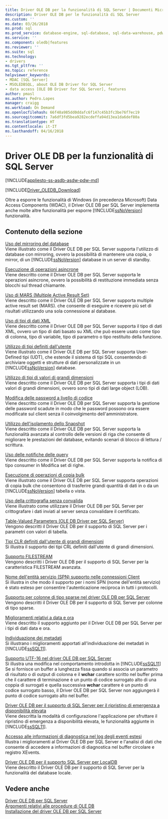 ```yaml
---
title: Driver OLE DB per la funzionalità di SQL Server | Documenti Microsoft
description: Driver OLE DB per le funzionalità di SQL Server
ms.custom: ''
ms.date: 03/26/2018
ms.prod: sql
ms.prod_service: database-engine, sql-database, sql-data-warehouse, pdw
ms.service: ''
ms.component: oledb|features
ms.reviewer: ''
ms.suite: sql
ms.technology:
- drivers
ms.tgt_pltfrm: ''
ms.topic: reference
helpviewer_keywords:
- MDAC [SQL Server]
- MSOLEDBSQL, about OLE DB Driver for SQL Server
- data access [OLE DB Driver for SQL Server], features
author: pmasl
ms.author: Pedro.Lopes
manager: craigg
ms.workload: On Demand
ms.openlocfilehash: 66f48a985dd0ddafc6f147c45b3fc3be76f7ec19
ms.sourcegitcommit: 7a6df3fd5bea9282ecdeffa94d13ea1da6def80a
ms.translationtype: HT
ms.contentlocale: it-IT
ms.lasthandoff: 04/16/2018
---
```

# <a name="ole-db-driver-for-sql-server-features"></a>Driver OLE DB per la funzionalità di SQL Server
[!INCLUDE[appliesto-ss-asdb-asdw-pdw-md](../../../includes/appliesto-ss-asdb-asdw-pdw-md.md)]

[!INCLUDE[Driver_OLEDB_Download](../../../includes/driver_oledb_download.md)]

  Oltre a esporre le funzionalità di Windows (in precedenza Microsoft) Data Access Components (WDAC), il Driver OLE DB per SQL Server implementa anche molte altre funzionalità per esporre [!INCLUDE[ssNoVersion](../../../includes/ssnoversion-md.md)] funzionalità.  
  
## <a name="in-this-section"></a>Contenuto della sezione    
 [Uso del mirroring del database](../../oledb/features/using-database-mirroring.md)  
 Viene illustrato come il Driver OLE DB per SQL Server supporta l'utilizzo di database con mirroring, ovvero la possibilità di mantenere una copia, o mirror, di un [!INCLUDE[ssNoVersion](../../../includes/ssnoversion-md.md)] database in un server di standby.  
  
 [Esecuzione di operazioni asincrone](../../oledb/features/performing-asynchronous-operations.md)  
 Viene descritto come il Driver OLE DB per SQL Server supporta le operazioni asincrone, ovvero la possibilità di restituzione immediata senza blocchi sul thread chiamante.  
  
 [Uso di MARS &#40;Multiple Active Result Set&#41;](../../oledb/features/using-multiple-active-result-sets-mars.md)  
 Viene descritto come il Driver OLE DB per SQL Server supporta multiple active result set (MARS). che consente di eseguire e ricevere più set di risultati utilizzando una sola connessione al database.  
  
 [Uso di tipi di dati XML](../../oledb/features/using-xml-data-types.md)  
 Viene descritto come il Driver OLE DB per SQL Server supporta il tipo di dati XML, ovvero un tipo di dati basato su XML che può essere usato come tipo di colonna, tipo di variabile, tipo di parametro o tipo restituito della funzione.  
  
 [Utilizzo di tipi definiti dall'utente](../../oledb/features/using-user-defined-types.md)  
 Viene illustrato come il Driver OLE DB per SQL Server supporta User-Defined tipi (UDT), che estende il sistema di tipi SQL consentendo di archiviare oggetti e strutture di dati personalizzate in un [!INCLUDE[ssNoVersion](../../../includes/ssnoversion-md.md)] database.  
  
 [Utilizzo di tipi di valori di grandi dimensioni](../../oledb/features/using-large-value-types.md)  
 Viene descritto come il Driver OLE DB per SQL Server supporta i tipi di dati valori di grandi dimensioni, ovvero sono tipi di dati large object (LOB).  
  
 [Modifica delle password a livello di codice](../../oledb/features/changing-passwords-programmatically.md)  
 Viene descritto come il Driver OLE DB per SQL Server supporta la gestione delle password scadute in modo che le password possono ora essere modificate sul client senza il coinvolgimento dell'amministratore.  
  
 [Utilizzo dell'isolamento dello Snapshot](../../oledb/features/working-with-snapshot-isolation.md)  
 Viene descritto come il Driver OLE DB per SQL Server supporta la funzionalità avanzata al controllo delle versioni di riga che consente di migliorare le prestazioni del database, evitando scenari di blocco di lettura / scrittura.  
  
 [Uso delle notifiche delle query](../../oledb/features/working-with-query-notifications.md)  
 Viene descritto come il Driver OLE DB per SQL Server supporta la notifica di tipo consumer in Modifica set di righe.  
  
 [Esecuzione di operazioni di copia bulk](../../oledb/features/performing-bulk-copy-operations.md)  
 Viene illustrato come il Driver OLE DB per SQL Server supporta operazioni di copia bulk che consentono di trasferire grandi quantità di dati in o da un [!INCLUDE[ssNoVersion](../../../includes/ssnoversion-md.md)] tabella o vista.  
  
 [Uso della crittografia senza convalida](../../oledb/features/using-encryption-without-validation.md)  
 Viene illustrato come utilizzare il Driver OLE DB per SQL Server per crittografare i dati inviati al server senza convalidare il certificato.  
  
 [Table-Valued Parameters &#40;OLE DB Driver per SQL Server&#41;](../../oledb/features/table-valued-parameters-oledb-driver-for-sql-server.md)  
 Vengono descritti il Driver OLE DB per il supporto di SQL Server per i parametri con valori di tabella.  
  
 [Tipi CLR definiti dall'utente di grandi dimensioni](../../oledb/features/large-clr-user-defined-types.md)  
 Si illustra il supporto dei tipi CRL definiti dall'utente di grandi dimensioni.  
  
 [Supporto FILESTREAM](../../oledb/features/filestream-support.md)  
 Vengono descritti i Driver OLE DB per il supporto di SQL Server per la caratteristica FILESTREAM avanzata.  
  
 [Nome dell'entità servizio &#40;SPN&#41; supporto nelle connessioni Client](../../oledb/features/service-principal-name-spn-support-in-client-connections.md)  
 Si illustra in che modo il supporto per i nomi SPN (nome dell'entità servizio) è stato esteso per consentire l'autenticazione reciproca in tutti i protocolli.  
  
 [Supporto per colonne di tipo sparse nel driver OLE DB per SQL Server](../../oledb/features/sparse-columns-support-in-oledb-driver-for-sql-server.md)  
 Vengono descritti il Driver OLE DB per il supporto di SQL Server per colonne di tipo sparse.  
  
 [Miglioramenti relativi a data e ora](../../oledb/features/date-and-time-improvements.md)  
 Viene descritto il supporto aggiunto per il Driver OLE DB per SQL Server per i tipi di dati data e ora.  
  
 [Individuazione dei metadati](../../oledb/features/metadata-discovery.md)  
 Si illustrano i miglioramenti apportati all'individuazione dei metadati in [!INCLUDE[ssSQL11](../../../includes/sssql11-md.md)].  
  
 [Supporto UTF-16 nel driver OLE DB per SQL Server](../../oledb/features/utf-16-support-in-oledb-driver-for-sql-server.md)  
 Si illustra una modifica nel comportamento introdotta in [!INCLUDE[ssSQL11](../../../includes/sssql11-md.md)] Se si fornisce un buffer a lunghezza fissa quando si associa un parametro di risultato o di output di colonna e il **wchar** carattere scritto nel buffer prima che il carattere di terminazione è un punto di codice surrogato alto di una coppia di surrogati e quella successiva **wchar** carattere è un punto di codice surrogato basso, il Driver OLE DB per SQL Server non aggiungerà il punto di codice surrogato alto nel buffer.  
  
 [Driver OLE DB per il supporto di SQL Server per il ripristino di emergenza a disponibilità elevata](../../oledb/features/oledb-driver-for-sql-server-support-for-high-availability-disaster-recovery.md)  
 Viene descritta la modalità di configurazione l'applicazione per sfruttare il ripristino di emergenza a disponibilità elevata, le funzionalità aggiunte in [!INCLUDE[ssSQL11](../../../includes/sssql11-md.md)].  
  
 [Accesso alle informazioni di diagnostica nel log degli eventi estesi](../../oledb/features/accessing-diagnostic-information-in-the-extended-events-log.md)  
 Illustra i miglioramenti al Driver OLE DB per SQL Server e l'analisi di dati che consente di accedere a informazioni di diagnostica nel buffer circolare e registro XEvents.  
  
 [Driver OLE DB per il supporto SQL Server per LocalDB](../../oledb/features/oledb-driver-for-sql-server-support-for-localdb.md)  
 Viene descritto il Driver OLE DB per il supporto di SQL Server per la funzionalità del database locale.  
  
## <a name="see-also"></a>Vedere anche  
 [Driver OLE DB per SQL Server](../../oledb/oledb-driver-for-sql-server.md)      
 [Argomenti relativi alle procedure di OLE DB](../../oledb/ole-db-how-to/ole-db-how-to-topics.md)   
 [Installazione del driver OLE DB per SQL Server](../../oledb/applications/installing-oledb-driver-for-sql-server.md)  
  
  
